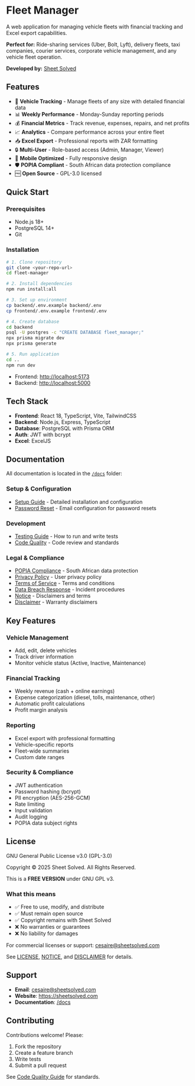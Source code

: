 # Fleet Manager

A web application for managing vehicle fleets with financial tracking and
Excel export capabilities.

**Perfect for:** Ride-sharing services (Uber, Bolt, Lyft), delivery fleets,
taxi companies, courier services, corporate vehicle management, and any
vehicle fleet operation.

**Developed by:** [Sheet Solved](https://sheetsolved.com)

## Features

- 🚗 **Vehicle Tracking** - Manage fleets of any size with detailed financial data
- 📊 **Weekly Performance** - Monday-Sunday reporting periods
- 💰 **Financial Metrics** - Track revenue, expenses, repairs, and net profits
- 📈 **Analytics** - Compare performance across your entire fleet
- 📥 **Excel Export** - Professional reports with ZAR formatting
- 🔒 **Multi-User** - Role-based access (Admin, Manager, Viewer)
- 📱 **Mobile Optimized** - Fully responsive design
- 🛡️ **POPIA Compliant** - South African data protection compliance
- 🆓 **Open Source** - GPL-3.0 licensed

## Quick Start

### Prerequisites

- Node.js 18+
- PostgreSQL 14+
- Git

### Installation

```bash
# 1. Clone repository
git clone <your-repo-url>
cd fleet-manager

# 2. Install dependencies
npm run install:all

# 3. Set up environment
cp backend/.env.example backend/.env
cp frontend/.env.example frontend/.env

# 4. Create database
cd backend
psql -U postgres -c "CREATE DATABASE fleet_manager;"
npx prisma migrate dev
npx prisma generate

# 5. Run application
cd ..
npm run dev
```

- Frontend: <http://localhost:5173>
- Backend: <http://localhost:5000>

## Tech Stack

- **Frontend**: React 18, TypeScript, Vite, TailwindCSS
- **Backend**: Node.js, Express, TypeScript
- **Database**: PostgreSQL with Prisma ORM
- **Auth**: JWT with bcrypt
- **Excel**: ExcelJS

## Documentation

All documentation is located in the [`/docs`](./docs) folder:

### Setup & Configuration

- [Setup Guide](./docs/SETUP.md) - Detailed installation and configuration
- [Password Reset](./docs/PASSWORD_RESET.md) - Email configuration for
  password resets

### Development

- [Testing Guide](./docs/TESTING.md) - How to run and write tests
- [Code Quality](./docs/CODE_QUALITY.md) - Code review and standards

### Legal & Compliance

- [POPIA Compliance](./docs/POPIA_COMPLIANCE_GUIDE.md) - South African data
  protection
- [Privacy Policy](./docs/PRIVACY_POLICY.md) - User privacy policy
- [Terms of Service](./docs/TERMS_OF_SERVICE.md) - Terms and conditions
- [Data Breach Response](./docs/DATA_BREACH_RESPONSE.md) - Incident procedures
- [Notice](./docs/NOTICE.md) - Disclaimers and terms
- [Disclaimer](./docs/DISCLAIMER.md) - Warranty disclaimers

## Key Features

### Vehicle Management

- Add, edit, delete vehicles
- Track driver information
- Monitor vehicle status (Active, Inactive, Maintenance)

### Financial Tracking

- Weekly revenue (cash + online earnings)
- Expense categorization (diesel, tolls, maintenance, other)
- Automatic profit calculations
- Profit margin analysis

### Reporting

- Excel export with professional formatting
- Vehicle-specific reports
- Fleet-wide summaries
- Custom date ranges

### Security & Compliance

- JWT authentication
- Password hashing (bcrypt)
- PII encryption (AES-256-GCM)
- Rate limiting
- Input validation
- Audit logging
- POPIA data subject rights

## License

GNU General Public License v3.0 (GPL-3.0)

Copyright © 2025 Sheet Solved. All Rights Reserved.

This is a **FREE VERSION** under GNU GPL v3.

### What this means

- ✅ Free to use, modify, and distribute
- ✅ Must remain open source
- ✅ Copyright remains with Sheet Solved
- ❌ No warranties or guarantees
- ❌ No liability for damages

For commercial licenses or support: <cesaire@sheetsolved.com>

See [LICENSE](LICENSE), [NOTICE](./docs/NOTICE.md), and
[DISCLAIMER](./docs/DISCLAIMER.md) for details.

## Support

- **Email**: <cesaire@sheetsolved.com>
- **Website**: <https://sheetsolved.com>
- **Documentation**: [/docs](./docs)

## Contributing

Contributions welcome! Please:

1. Fork the repository
2. Create a feature branch
3. Write tests
4. Submit a pull request

See [Code Quality Guide](./docs/CODE_QUALITY.md) for standards.
